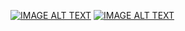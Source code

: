 [![IMAGE ALT TEXT](http://img.youtube.com/vi/WEh2MvHzwks/0.jpg)](https://www.youtube.com/watch?v=WEh2MvHzwks "翻轉教學-二元搜尋、二維陣列")
[![IMAGE ALT TEXT](http://img.youtube.com/vi/hCn2uXsFhsI/0.jpg)](https://www.youtube.com/watch?v=hCn2uXsFhsI "二元搜尋")
